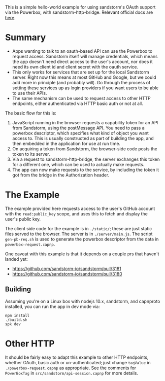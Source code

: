 This is a simple hello-world example for using sandstorm's OAuth support
via the Powerbox, with sandstorm-http-bridge. Relevant official docs are
[here][1].

# Summary

* Apps wanting to talk to an oauth-based API can use the Powerbox to
  request access. Sandstorm itself will manage credentials, which
  means the app doesn't need direct access to the user's account,
  nor does it need its own client id and client secret with the
  oauth service.
* This only works for services that are set up for the local
  Sandstorm server. Right now this means at most GitHub and Google,
  but we could add more in principle (and probably will). Go through
  the process of setting these services up as login providers if you
  want users to be able to use their APIs.
* The same mechanism can be used to request access to other HTTP
  endpoints, either authenticated via HTTP basic auth or not at all.

The basic flow for this is:

1. JavaScript running in the browser requests a capability token for an
   API from Sandstorm, using the postMessage API. You need to pass a
   powerbox descriptor, which specifies what kind of object you want
   access to. This is usually constructed as part of building the app,
   and then embedded in the application for use at run time.
2. On acquiring a token from Sandstorm, the browser-side code posts
   the token to its server.
3. Via a request to sandstorm-http-bridge, the server exchanges this
   token for a different one, which can be used to actually make
   requests.
4. The app can now make requests to the service, by including the
   token it got from the bridge in the Authorization header.

# The Example

The example provided here requests access to the user's GitHub account
with the `read:public_key` scope, and uses this to fetch and display
the user's public key.

The client side code for the example is in `./static/`; these are just
static files served to the browser. The server is in `./server/main.js`.
The script `gen-pb-req.sh` is used to generate the powerbox
descriptor from the data in `powerbox-request.capnp`.

One caveat with this example is that it depends on a couple prs that
haven't landed yet:

- https://github.com/sandstorm-io/sandstorm/pull/3181
- https://github.com/sandstorm-io/sandstorm/pull/3180

## Building

Assuming you're on a Linux box with nodejs 10.x, sandstorm, and
capnproto installed, you can run the app in dev mode via:

```
npm install
./build.sh
spk dev
```

# Other HTTP

It should be fairly easy to adapt this example to other HTTP endpoints,
whether OAuth, basic auth or un-authenticated; just change `tagValue` in
`./powerbox-request.capnp` as appropriate. See the comments for
`PowerBoxTag` in `src/sandstorm/api-session.capnp` for more details.

[1]: https://docs.sandstorm.io/en/latest/developing/powerbox/
